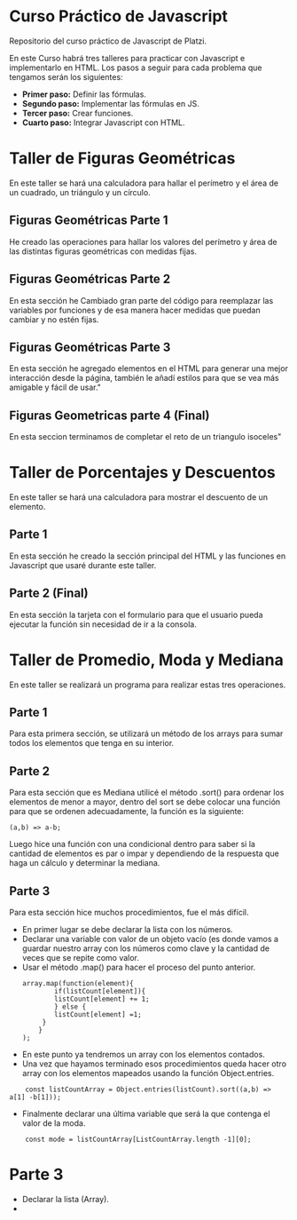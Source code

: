 # Curso Práctico de Javascript
Repositorio del curso práctico de Javascript de Platzi.

En este Curso habrá tres talleres para practicar con Javascript e implementarlo en HTML. Los pasos a seguir para cada problema que tengamos serán los siguientes:
- **Primer paso:** Definir las fórmulas.
- **Segundo paso:** Implementar las fórmulas en JS.
- **Tercer paso:** Crear funciones.
- **Cuarto paso:** Integrar Javascript con HTML.

# Taller de Figuras Geométricas
En este taller se hará una calculadora para hallar el perímetro y el área de un cuadrado, un triángulo y un círculo.
## Figuras Geométricas Parte 1
He creado las operaciones para hallar los valores del perímetro y área de las distintas figuras geométricas con medidas fijas.
## Figuras Geométricas Parte 2
En esta sección he Cambiado gran parte del código para reemplazar las variables por funciones y de esa manera hacer medidas que puedan cambiar y no estén fijas.
## Figuras Geométricas Parte 3
En esta sección he agregado elementos en el HTML para generar una mejor interacción desde la página, también le añadí estilos para que se vea más amigable y fácil de usar."
## Figuras Geometricas parte 4 (Final)
En esta seccion terminamos de completar el reto de un triangulo isoceles"
# Taller de Porcentajes y Descuentos
En este taller se hará una calculadora para mostrar el descuento de un elemento.
## Parte 1
En esta sección he creado la sección principal del HTML y las funciones en Javascript que usaré durante este taller.
## Parte 2 (Final)
En esta sección la tarjeta con el formulario para que el usuario pueda ejecutar la función sin necesidad de ir a la consola.
# Taller de Promedio, Moda y Mediana
En este taller se realizará un programa para realizar estas tres operaciones.

## Parte 1
Para esta primera sección, se utilizará un método de los arrays para sumar todos los elementos que tenga en su interior.

## Parte 2

Para esta sección que es Mediana utilicé el método .sort() para ordenar los elementos de menor a mayor, dentro del sort se debe colocar una función para que se ordenen adecuadamente, la función es la siguiente:
```
(a,b) => a-b;
```
Luego hice una función con una condicional dentro para saber si la cantidad de elementos es par o impar y dependiendo de la respuesta que haga un cálculo y determinar la mediana.

## Parte 3

Para esta sección hice muchos procedimientos, fue el más difícil.
- En primer lugar se debe declarar la lista con los números.
- Declarar una variable con valor de un objeto vacío (es donde vamos a guardar nuestro array con los números como clave y la cantidad de veces que se repite como valor.
- Usar el método .map() para hacer el proceso del punto anterior.
	```
	array.map(function(element){
            if(listCount[element]){
            listCount[element] += 1;
            } else {
            listCount[element] =1;
         }
        }
    );
    ```
- En este punto ya tendremos un array con los elementos contados.
- Una vez que hayamos terminado esos procedimientos queda hacer otro array con los elementos mapeados usando la función Object.entries.
```
	const listCountArray = Object.entries(listCount).sort((a,b) => a[1] -b[1]));
```
- Finalmente declarar una última variable que será la que contenga el valor de la moda.
```
	const mode = listCountArray[ListCountArray.length -1][0];
```

# Parte 3

- Declarar la lista (Array).
- 